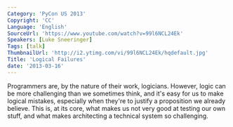 ```yaml
---
Category: 'PyCon US 2013'
Copyright: 'CC'
Language: 'English'
SourceUrl: 'https://www.youtube.com/watch?v=99l6NCL24Ek'
Speakers: [Luke Sneeringer]
Tags: [talk]
ThumbnailUrl: 'http://i2.ytimg.com/vi/99l6NCL24Ek/hqdefault.jpg'
Title: 'Logical Failures'
date: '2013-03-16'
---
```

Programmers are, by the nature of their work, logicians. However, logic can be more challenging than we sometimes think, and it's easy for us to make logical mistakes, especially when they're to justify a proposition we already believe. This is, at its core, what makes us not very good at testing our own stuff, and what makes architecting a technical system so challenging.
